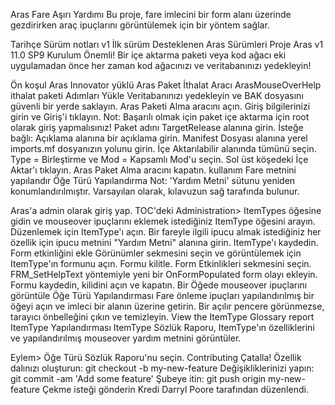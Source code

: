 Aras Fare Aşırı Yardımı
Bu proje, fare imlecini bir form alanı üzerinde gezdirirken araç ipuçlarını görüntülemek için bir yöntem sağlar.

Tarihçe
Sürüm notları
v1 İlk sürüm
Desteklenen Aras Sürümleri
Proje Aras
v1 11.0 SP9
Kurulum
Önemli!
Bir içe aktarma paketi veya kod ağacı eki uygulamadan önce her zaman kod ağacınızı ve veritabanınızı yedekleyin!

Ön koşul
Aras Innovator yüklü
Aras Paket İthalat Aracı
ArasMouseOverHelp ithalat paketi
Adımları Yükle
Veritabanınızı yedekleyin ve BAK dosyasını güvenli bir yerde saklayın.
Aras Paketi Alma aracını açın.
Giriş bilgilerinizi girin ve Giriş'i tıklayın.
Not: Başarılı olmak için paket içe aktarma için root olarak giriş yapmalısınız!
Paket adını TargetRelease alanına girin.
İsteğe bağlı: Açıklama alanına bir açıklama girin.
Manifest Dosyası alanına yerel imports.mf dosyanızın yolunu girin.
İçe Aktarılabilir alanında tümünü seçin.
Type = Birleştirme ve Mod = Kapsamlı Mod'u seçin.
Sol üst köşedeki İçe Aktar'ı tıklayın.
Aras Paket Alma aracını kapatın.
kullanım
Fare metnini yapılandır
Öğe Türü Yapılandırma Not: 'Yardım Metni' sütunu yeniden konumlandırılmıştır. Varsayılan olarak, kılavuzun sağ tarafında bulunur.

Aras'a admin olarak giriş yap.
TOC'deki Administration> ItemTypes öğesine gidin ve mouseover ipuçlarını eklemek istediğiniz ItemType öğesini arayın.
Düzenlemek için ItemType'ı açın.
Bir fareyle ilgili ipucu almak istediğiniz her özellik için ipucu metnini "Yardım Metni" alanına girin.
ItemType'ı kaydedin.
Form etkinliğini ekle
Görünümler sekmesini seçin ve görüntülemek için ItemType'ın formunu açın.
Formu kilitle.
Form Etkinlikleri sekmesini seçin.
FRM_SetHelpText yöntemiyle yeni bir OnFormPopulated form olayı ekleyin.
Formu kaydedin, kilidini açın ve kapatın.
Bir Öğede mouseover ipuçlarını görüntüle
Öğe Türü Yapılandırması Fare önleme ipuçları yapılandırılmış bir öğeyi açın ve imleci bir alanın üzerine getirin. Bir açılır pencere görünmezse, tarayıcı önbelleğini çıkın ve temizleyin.
View the ItemType Glossary report
ItemType Yapılandırması ItemType Sözlük Raporu, ItemType'ın özelliklerini ve yapılandırılmış mouseover yardım metnini görüntüler.

Eylem> Öğe Türü Sözlük Raporu'nu seçin.
Contributing
Çatalla!
Özellik dalınızı oluşturun: git checkout -b my-new-feature
Değişikliklerinizi yapın: git commit -am 'Add some feature'
Şubeye itin: git push origin my-new-feature
Çekme isteği gönderin
Kredi
Darryl Poore tarafından düzenlendi.
